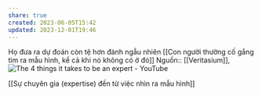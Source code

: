 ```yaml
---
share: true
created: 2023-06-05T15:42
updated: 2023-12-01T19:46
---
```

Họ đưa ra dự đoán còn tệ hơn đánh ngẫu nhiên
[[Con người thường cố gắng tìm ra mẫu hình, kể cả khi nó không có ở đó]] 
Nguồn:: [[Veritasium]], ![The 4 things it takes to be an expert - YouTube](https://www.youtube.com/watch?v=5eW6Eagr9XA)

[[Sự chuyên gia (expertise) đến từ việc nhìn ra mẫu hình]]